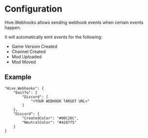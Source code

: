 # Configuration

Hive.Webhooks allows sending webhook events when certain events happen.

It will automatically emit events for the following:
* Game Version Created
* Channel Created
* Mod Uploaded
* Mod Moved

## Example

```jsonc
"Hive.Webhooks": {
    "EmitTo": {
        "Discord": [
            "<YOUR WEBHOOK TARGET URL>"
        ]
    },
    "Discord": {
        "CreatedColor": "#00C28C",
        "NeutralColor": "#4287f5"
    }
}
```